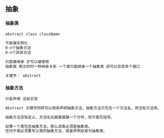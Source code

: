 ## 抽象



#### 抽象类

```xml
abstract class className

不能被实例化
0-n个抽象方法
0-n个具体方法

只能被继承 才可以被使用
抽象类 表示的时一种继承关系 一个类只能继承一个抽象类 却可以实现多个接口

关键字： abstract 

```



#### 抽象方法

```xml
只有声明 没有实现

Abstract 关键字同样可以用来声明抽象方法，抽象方法只包含一个方法名，而没有方法体。

抽象方法没有定义，方法名后面直接跟一个分号，而不是花括号。

如果一个类包含抽象方法，那么该类必须是抽象类。
任何子类必须重写父类的抽象方法，或者声明自身为抽象类。
```

